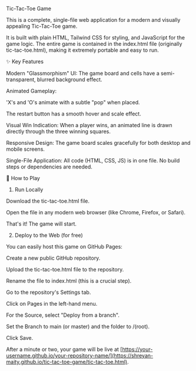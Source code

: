 Tic-Tac-Toe Game

This is a complete, single-file web application for a modern and visually appealing Tic-Tac-Toe game.

It is built with plain HTML, Tailwind CSS for styling, and JavaScript for the game logic. The entire game is contained in the index.html file (originally tic-tac-toe.html), making it extremely portable and easy to run.

✨ Key Features

Modern "Glassmorphism" UI: The game board and cells have a semi-transparent, blurred background effect.

Animated Gameplay:

'X's and 'O's animate with a subtle "pop" when placed.

The restart button has a smooth hover and scale effect.

Visual Win Indication: When a player wins, an animated line is drawn directly through the three winning squares.

Responsive Design: The game board scales gracefully for both desktop and mobile screens.

Single-File Application: All code (HTML, CSS, JS) is in one file. No build steps or dependencies are needed.

🚀 How to Play

1. Run Locally

Download the tic-tac-toe.html file.

Open the file in any modern web browser (like Chrome, Firefox, or Safari).

That's it! The game will start.

2. Deploy to the Web (for free)

You can easily host this game on GitHub Pages:

Create a new public GitHub repository.

Upload the tic-tac-toe.html file to the repository.

Rename the file to index.html (this is a crucial step).

Go to the repository's Settings tab.

Click on Pages in the left-hand menu.

For the Source, select "Deploy from a branch".

Set the Branch to main (or master) and the folder to /(root).

Click Save.

After a minute or two, your game will be live at [https://your-username.github.io/your-repository-name/](https://shreyan-maity.github.io/tic-tac-toe-game/tic-tac-toe.html).

